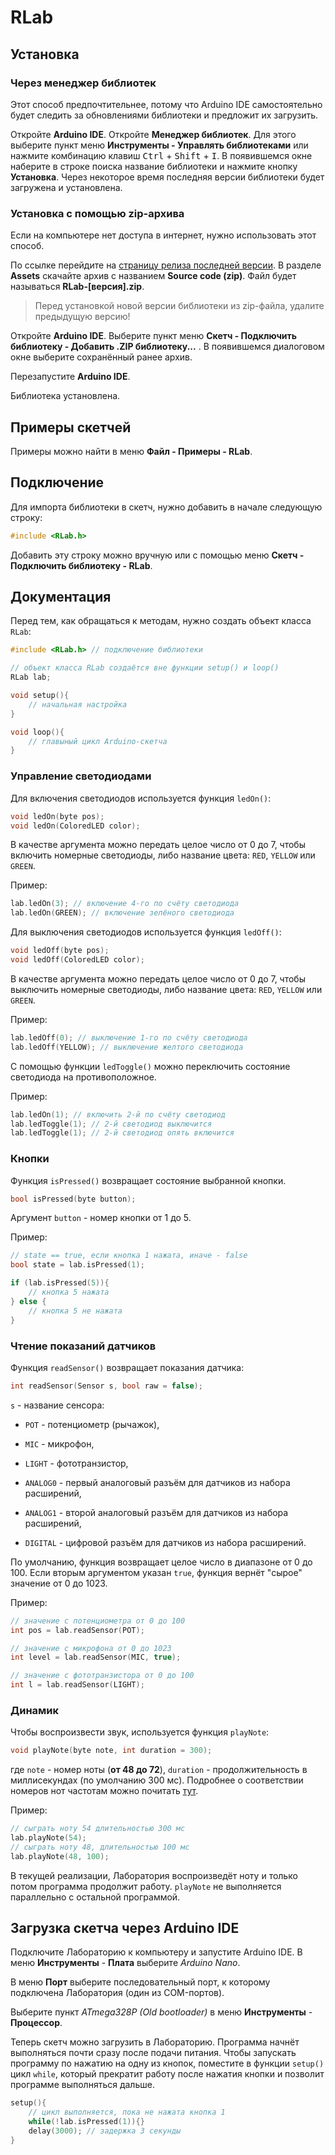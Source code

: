 # RLab

## Установка

### Через менеджер библиотек

Этот способ предпочтительнее, потому что Arduino IDE самостоятельно будет следить за обновлениями библиотеки и предложит их загрузить.

Откройте **Arduino IDE**. Откройте **Менеджер библиотек**. Для этого выберите пункт меню **Инструменты - Управлять библиотеками** или нажмите комбинацию клавиш <kbd>Ctrl</kbd> + <kbd>Shift</kbd> + <kbd>I</kbd>. В появившемся окне наберите в строке поиска название библиотеки и нажмите кнопку **Установка**. Через некоторое время последняя версии библиотеки будет загружена и установлена.

### Установка с помощью zip-архива

Если на компьютере нет доступа в интернет, нужно использовать этот способ.

По ссылке перейдите на [страницу релиза последней версии](https://github.com/skyfroger/RLab/releases/latest). В разделе **Assets** скачайте архив с названием **Source code (zip)**. Файл будет называться **RLab-[версия].zip**.

> Перед установкой новой версии библиотеки из zip-файла, удалите предыдущую версию!

Откройте **Arduino IDE**. Выберите пункт меню **Скетч - Подключить библиотеку - Добавить .ZIP библиотеку...** . В появившемся диалоговом окне выберите сохранённый ранее архив.

Перезапустите **Arduino IDE**.

Библиотека установлена.

## Примеры скетчей

Примеры можно найти в меню **Файл - Примеры - RLab**.

## Подключение

Для импорта библиотеки в скетч, нужно добавить в начале следующую строку:

```cpp
#include <RLab.h>
```

Добавить эту строку можно вручную или с помощью меню **Скетч - Подключить библиотеку - RLab**.

## Документация

Перед тем, как обращаться к методам, нужно создать объект класса `RLab`:

```cpp
#include <RLab.h> // подключение библиотеки

// объект класса RLab создаётся вне функции setup() и loop()
RLab lab;

void setup(){
    // начальная настройка
}

void loop(){
    // главыный цикл Arduino-скетча
}
```

### Управление светодиодами

Для включения светодиодов используется функция `ledOn()`:

```cpp
void ledOn(byte pos);
void ledOn(ColoredLED color);
```

В качестве аргумента можно передать целое число от 0 до 7, чтобы включить номерные светодиоды, либо название цвета: `RED`, `YELLOW` или `GREEN`.

Пример:

```cpp
lab.ledOn(3); // включение 4-го по счёту светодиода
lab.ledOn(GREEN); // включение зелёного светодиода
```

Для выключения светодиодов используется функция `ledOff()`:

```cpp
void ledOff(byte pos);
void ledOff(ColoredLED color);
```

В качестве аргумента можно передать целое число от 0 до 7, чтобы выключить номерные светодиоды, либо название цвета: `RED`, `YELLOW` или `GREEN`.

Пример:

```cpp
lab.ledOff(0); // выключение 1-го по счёту светодиода
lab.ledOff(YELLOW); // выключение желтого светодиода
```

С помощью функции `ledToggle()` можно переключить состояние светодиода на противоположное.

Пример:

```cpp
lab.ledOn(1); // включить 2-й по счёту светодиод
lab.ledToggle(1); // 2-й светодиод выключится
lab.ledToggle(1); // 2-й светодиод опять включится
```

### Кнопки

Функция `isPressed()` возвращает состояние выбранной кнопки.

```cpp
bool isPressed(byte button);
```

Аргумент `button` - номер кнопки от 1 до 5.

Пример:

```cpp
// state == true, если кнопка 1 нажата, иначе - false
bool state = lab.isPressed(1);

if (lab.isPressed(5)){
    // кнопка 5 нажата
} else {
    // кнопка 5 не нажата
}
```

### Чтение показаний датчиков

Функция `readSensor()` возвращает показания датчика:

```cpp
int readSensor(Sensor s, bool raw = false);
```

`s` - название сенсора:

- `POT` - потенциометр (рычажок),

- `MIC` - микрофон,

- `LIGHT` - фототранзистор,

- `ANALOG0` - первый аналоговый разъём для датчиков из набора расширений,

- `ANALOG1` - второй аналоговый разъём для датчиков из набора расширений,

- `DIGITAL` - цифровой разъём для датчиков из набора расширений.

По умолчанию, функция возвращает целое число в диапазоне от 0 до 100. Если вторым аргументом указан `true`, функция вернёт "сырое" значение от 0 до 1023.

Пример:

```cpp
// значение с потенциометра от 0 до 100
int pos = lab.readSensor(POT);

// значение с микрофона от 0 до 1023
int level = lab.readSensor(MIC, true);

// значение с фототранзистора от 0 до 100
int l = lab.readSensor(LIGHT);
```

### Динамик

Чтобы воспроизвести звук, используется функция `playNote`:

```cpp
void playNote(byte note, int duration = 300);
```

где `note` - номер ноты (**от 48 до 72**), `duration` - продолжительность в миллисекундах (по умолчанию 300 мс). Подробнее о соответствии номеров нот частотам можно почитать [тут](https://en.scratch-wiki.info/wiki/Composing_Music).

Пример:

```cpp
// сыграть ноту 54 длительностью 300 мс
lab.playNote(54);
// сыграть ноту 48, длительностью 100 мс
lab.playNote(48, 100);
```

В текущей реализации, Лаборатория воспроизведёт ноту и только потом программа продолжит работу. `playNote` не выполняется параллельно с остальной программой.

## Загрузка скетча через Arduino IDE

Подключите Лабораторию к компьютеру и запустите Arduino IDE. В меню **Инструменты** - **Плата** выберите _Arduino Nano_.

В меню **Порт** выберите последовательный порт, к которому подключена Лаборатория (один из COM-портов).

Выберите пункт _ATmega328P (Old bootloader)_ в меню **Инструменты** - **Процессор**.

Теперь скетч можно загрузить в Лабораторию. Программа начнёт выполняться почти сразу после подачи питания. Чтобы запускать программу по нажатию на одну из кнопок, поместите в функции `setup()` цикл `while`, который прекратит работу после нажатия кнопки и позволит программе выполняться дальше.

```cpp
setup(){
    // цикл выполняется, пока не нажата кнопка 1
    while(!lab.isPressed(1)){}
    delay(3000); // задержка 3 секунды
}
```
